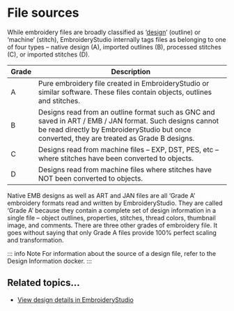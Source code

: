 # File sources

While embroidery files are broadly classified as ‘[design](../../glossary/glossary#design)’ (outline) or ‘machine’ (stitch), EmbroideryStudio internally tags files as belonging to one of four types – native design (A), imported outlines (B), processed stitches (C), or imported stitches (D).

| Grade | Description                                                                                                                                                                                            |
| ----- | ------------------------------------------------------------------------------------------------------------------------------------------------------------------------------------------------------ |
| A     | Pure embroidery file created in EmbroideryStudio or similar software. These files contain objects, outlines and stitches.                                                                              |
| B     | Designs read from an outline format such as GNC and saved in ART / EMB / JAN format. Such designs cannot be read directly by EmbroideryStudio but once converted, they are treated as Grade B designs. |
| C     | Designs read from machine files – EXP, DST, PES, etc – where stitches have been converted to objects.                                                                                                  |
| D     | Designs read from machine files where stitches have NOT been converted to objects.                                                                                                                     |

Native EMB designs as well as ART and JAN files are all ‘Grade A’ embroidery formats read and written by EmbroideryStudio. They are called ‘Grade A’ because they contain a complete set of design information in a single file – object outlines, properties, stitches, thread colors, thumbnail image, and comments. There are three other grades of embroidery file. It goes without saying that only Grade A files provide 100% perfect scaling and transformation.

::: info Note
For information about the source of a design file, refer to the Design Information docker.
:::

## Related topics...

- [View design details in EmbroideryStudio](../view/View_design_details_in_EmbroideryStudio)
